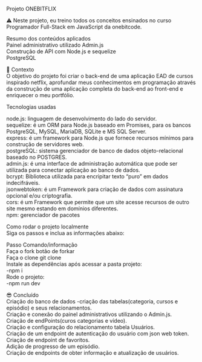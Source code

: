 Projeto ONEBITFLIX<br>

⚠️ Neste projeto, eu treino todos os conceitos ensinados no curso Programador Full-Stack em JavaScript da onebitcode.<br>


Resumo dos conteúdos aplicados<br>
Painel administrativo utilizado Admin.js<br>
Construção de API com Node.js e sequelize<br>
PostgreSQL<br>


🧠 Contexto<br>
O objetivo do projeto foi criar o back-end de uma aplicação EAD de cursos inspirado netflix, aprofundar meus conhecimentos em programação através da construção de uma aplicação completa do back-end ao front-end e enriquecer o meu portfólio.<br>


Tecnologias usadas<br>

node.js: linguagem de desenvolvimento do lado do servidor.<br>
sequelize:	é um ORM para Node.js baseado em Promises, para os bancos PostgreSQL, MySQL, MariaDB, SQLite e MS SQL Server.<br>
express:	é um framework para Node.js que fornece recursos mínimos para construção de servidores web.<br>
postgreSQL:	sistema gerenciador de banco de dados objeto-relacional baseado no POSTGRES.<br>
admin.js:	é uma interface de administração automática que pode ser utilizada para conectar aplicação ao banco de dados.<br>
bcrypt:	Biblioteca utilizada para encripitar texto “puro” em dados indecifráveis.<br>
jsonwebtoken:	é um Framework para criação de dados com assinatura opcional e/ou criptografia.<br>
cors:	é um Framework que permite que um site acesse recursos de outro site mesmo estando em domínios diferentes.<br>
npm:	gerenciador de pacotes<br>


Como rodar o projeto localmente<br>
Siga os passos e inclua as informações abaixo:<br>


Passo	Comando/informação<br>
Faça o fork	botão de forkar<br>
Faça o clone	git clone<br>
Instale as dependências após acessar a pasta projeto:<br>
-npm i<br>
Rode o projeto:<br>
-npm run dev<br>


😎 Concluído<br>
Criação do banco de dados -criação das tabelas(categoria, cursos e episódio) e seus relacionamentos.<br>
Criação e conexão do painel administrativos utilizando o Admin.js.<br>
Criação de endPoints(curos categorias e vídeo).<br>
Criação e configuração do relacionamento tabela Usuários.<br>
Criação de um endpoint de autenticação do usuário com json web token.<br>
Criação de endpoint de favoritos.<br>
Adição de progresso de um episódio.<br>
Criação de endpoints de obter informação e atualização de usuários.<br>
